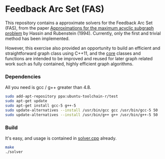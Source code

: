 Feedback Arc Set (FAS)
======================

This repository contains a approximate solvers for the Feedback Arc Set (FAS),
from the paper [Approximations for the maximum acyclic subgraph problem](http://www.shlomir.com/papers/acyclic.pdf)
by Hassin and Rubenstein (1994). Currently, only the first and trivial method
has been implemented.

However, this exercise also provided an opportunity to build an efficient and
straightforward graph class using C++11, and the [core](./core) classes and
functions are intended to be improved and reused for later graph related work
such as fully contained, highly efficient graph algorithms.

### Dependencies ###

All you need is gcc / g++ greater than 4.8.

```bash
sudo add-apt-repository ppa:ubuntu-toolchain-r/test
sudo apt-get update
sudo apt-get install gcc-5 g++-5
sudo update-alternatives --install /usr/bin/gcc gcc /usr/bin/gcc-5 50
sudo update-alternatives --install /usr/bin/g++ g++ /usr/bin/g++-5 50
```

### Build ###

It's easy, and usage is contained in [solver.cpp](solver.cpp) already.

```bash
make
./solver
```